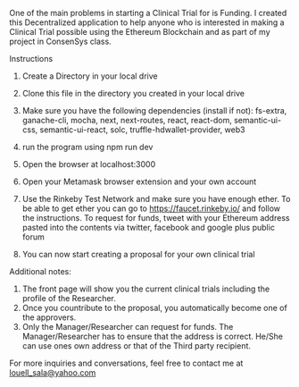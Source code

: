 One of the main problems in starting a Clinical Trial for is Funding.
I created this Decentralized application to help anyone who is interested in making a Clinical Trial possible using the Ethereum Blockchain and as part of my project in ConsenSys class.

Instructions

1. Create a Directory in your local drive
2. Clone this file in the directory you created in your local drive
3. Make sure you have the following dependencies (install if not):
fs-extra, ganache-cli, mocha, next, next-routes, react, react-dom, semantic-ui-css, semantic-ui-react,
solc, truffle-hdwallet-provider, web3

4. run the program using npm run dev

5. Open the browser at localhost:3000

6. Open your Metamask browser extension and your own account

7. Use the Rinkeby Test Network and make sure you have enough ether.
To be able to get ether you can go to https://faucet.rinkeby.io/ 
and follow the instructions. To request for funds, tweet with your Ethereum address pasted into the contents
via twitter, facebook and google plus public forum

8. You can now start creating a proposal for your own clinical trial 

Additional notes: 
1. The front page will show you the current clinical trials including the profile of the Researcher. 
2. Once you countribute to the proposal, you automatically become one of the approvers.
3. Only the Manager/Researcher can request for funds. The Manager/Researcher has to ensure that the address is correct. He/She can use ones own address or that of the Third party recipient.

For more inquiries and conversations, feel free to contact me at louell_sala@yahoo.com
